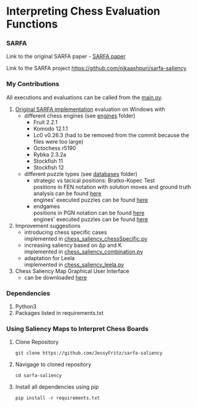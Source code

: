 # Interpreting Chess Evaluation Functions

### SARFA
Link to the original SARFA paper - [SARFA paper](https://arxiv.org/abs/1912.12191)

Link to the SARFA project https://github.com/nikaashpuri/sarfa-saliency

### My Contributions
All executions and evaluations can be called from the [main.py](main.py).
1. [Original SARFA implementation](chess_saliency_original.py) evaluation on Windows with
   - different chess engines (see [engines](engines) folder)
     - Fruit 2.2.1
     - Komodo 12.1.1
     - Lc0 v0.26.3 (had to be removed from the commit because the files were too large)
     - Octochess r5190
     - Rybka 2.3.2a
     - Stockfish 11
     - Stockfish 12  
   - different puzzle types (see [databases](chess_saliency_databases) folder)
     - strategic vs tacical positions: Bratko-Kopec Test  
       positions in FEN notation with solution moves and ground truth analysis can be found [here](chess_saliency_databases\bratko-kopec)  
       engines' executed puzzles can be found [here](evaluation\bratko-kopec)
     - endgames  
       positions in PGN notation can be found [here](chess_saliency_databases\endgames\endgames.pgn)  
       engines' executed puzzles can be found [here](evaluation\endgames)
2. Improvement suggestions
   - introducing chess specific cases  
     implemented in [chess_saliency_chessSpecific.py](chess_saliency_chessSpecific.py)
   - increasing saliency based on Δp and K  
     implemented in [chess_saliency_combination.py](chess_saliency_combination.py)
   - adaptation for Leela  
     implemented in [chess_saliency_leela.py](chess_saliency_leela.py)
3. Chess Saliency Map Graphical User Interface
   - can be downloaded [here](https://github.com/JessyFritz/sarfa-saliency/releases)

### Dependencies
1. Python3
2. Packages listed in requirements.txt

### Using Saliency Maps to Interpret Chess Boards
1. Clone Repository
    ```
    git clone https://github.com/JessyFritz/sarfa-saliency
    ```
2. Navigage to cloned repository
    ```
    cd sarfa-saliency
    ```
3. Install all dependencies using pip
    ```
    pip install -r requirements.txt
    ```
